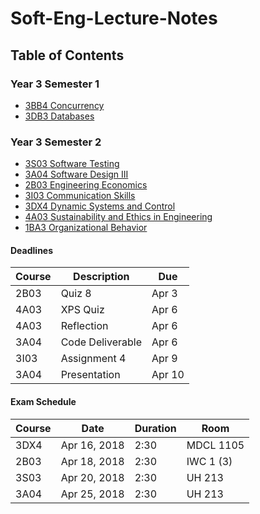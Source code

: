 # Soft-Eng-Lecture-Notes

## Table of Contents

### Year 3 Semester 1

- [3BB4 Concurrency](3A/3BB4/README.md)
- [3DB3 Databases](3A/3DB3/README.md)

### Year 3 Semester 2

- [3S03 Software Testing](3B/3S03/README.md)
- [3A04 Software Design III](3B/3A04/README.md)
- [2B03 Engineering Economics](3B/2B03/README.md)
- [3I03 Communication Skills](3B/3I03/README.md)
- [3DX4 Dynamic Systems and Control](3B/3DX4/README.md)
- [4A03 Sustainability and Ethics in Engineering](3B/4A03/README.md)
- [1BA3 Organizational Behavior](3B/1BA3/README.md)

#### Deadlines

Course | Description | Due
-------|-------------|----
2B03 | Quiz 8 | Apr 3
4A03 | XPS Quiz | Apr 6
4A03 | Reflection | Apr 6
3A04 | Code Deliverable | Apr 6
3I03 | Assignment 4 | Apr 9
3A04 | Presentation | Apr 10

#### Exam Schedule

Course | Date | Duration | Room
--------|------|---------|------
3DX4 | Apr 16, 2018 | 2:30 | MDCL 1105
2B03 | Apr 18, 2018 | 2:30 | IWC 1 (3)
3S03 | Apr 20, 2018 | 2:30 | UH 213
3A04 | Apr 25, 2018 | 2:30 | UH 213